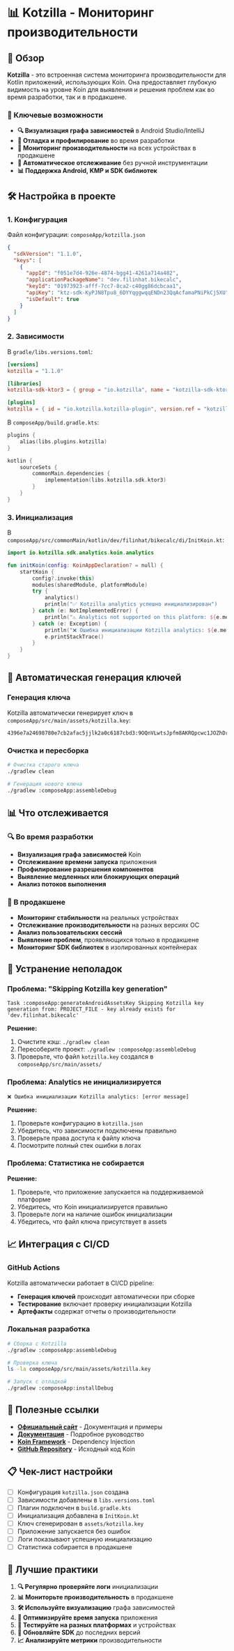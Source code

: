 # 📊 Kotzilla - Мониторинг производительности

## 🎯 Обзор

**Kotzilla** - это встроенная система мониторинга производительности для Kotlin приложений, использующих Koin. Она предоставляет глубокую видимость на уровне Koin для выявления и решения проблем как во время разработки, так и в продакшене.

### 🌟 Ключевые возможности

- **🔍 Визуализация графа зависимостей** в Android Studio/IntelliJ
- **🐛 Отладка и профилирование** во время разработки
- **📱 Мониторинг производительности** на всех устройствах в продакшене
- **🚀 Автоматическое отслеживание** без ручной инструментации
- **📊 Поддержка Android, KMP и SDK библиотек**

## 🛠️ Настройка в проекте

### 1. Конфигурация

Файл конфигурации: `composeApp/kotzilla.json`
```json
{
  "sdkVersion": "1.1.0",
  "keys": [
    {
      "appId": "f051e7d4-926e-4874-bgg41-4261a714a482",
      "applicationPackageName": "dev.filinhat.bikecalc",
      "keyId": "01973923-afff-7cc7-8ca2-c40gg86dcbcaa1",
      "apiKey": "ktz-sdk-KyPJN8Tpu8_6DYYqggwqqENDn23QqAcfamaPNiPkCj5XU",
      "isDefault": true
    }
  ]
}
```

### 2. Зависимости

В `gradle/libs.versions.toml`:
```toml
[versions]
kotzilla = "1.1.0"

[libraries]
kotzilla-sdk-ktor3 = { group = "io.kotzilla", name = "kotzilla-sdk-ktor3", version.ref = "kotzilla" }

[plugins]
kotzilla = { id = "io.kotzilla.kotzilla-plugin", version.ref = "kotzilla" }
```

В `composeApp/build.gradle.kts`:
```kotlin
plugins {
    alias(libs.plugins.kotzilla)
}

kotlin {
    sourceSets {
        commonMain.dependencies {
            implementation(libs.kotzilla.sdk.ktor3)
        }
    }
}
```

### 3. Инициализация

В `composeApp/src/commonMain/kotlin/dev/filinhat/bikecalc/di/InitKoin.kt`:
```kotlin
import io.kotzilla.sdk.analytics.koin.analytics

fun initKoin(config: KoinAppDeclaration? = null) {
    startKoin {
        config?.invoke(this)
        modules(sharedModule, platformModule)
        try {
            analytics()
            println("✅ Kotzilla analytics успешно инициализирован")
        } catch (e: NotImplementedError) {
            println("⚠️ Analytics not supported on this platform: ${e.message}")
        } catch (e: Exception) {
            println("❌ Ошибка инициализации Kotzilla analytics: ${e.message}")
            e.printStackTrace()
        }
    }
}
```

## 🔧 Автоматическая генерация ключей

### Генерация ключа
Kotzilla автоматически генерирует ключ в `composeApp/src/main/assets/kotzilla.key`:
```
4396e7a24698780e7cb2afac5jjlk2a0c6187cbd3:9OQnVLwtsJpfm8AKRQpcwc1JOZhDri+ZIK86t63Gpyoz2
```

### Очистка и пересборка
```bash
# Очистка старого ключа
./gradlew clean

# Генерация нового ключа
./gradlew :composeApp:assembleDebug
```

## 📊 Что отслеживается

### 🔍 Во время разработки
- **Визуализация графа зависимостей** Koin
- **Отслеживание времени запуска** приложения
- **Профилирование разрешения компонентов**
- **Выявление медленных или блокирующих операций**
- **Анализ потоков выполнения**

### 📱 В продакшене
- **Мониторинг стабильности** на реальных устройствах
- **Отслеживание производительности** на разных версиях ОС
- **Анализ пользовательских сессий**
- **Выявление проблем**, проявляющихся только в продакшене
- **Мониторинг SDK библиотек** в изолированных контейнерах

## 🚨 Устранение неполадок

### Проблема: "Skipping Kotzilla key generation"
```
Task :composeApp:generateAndroidAssetsKey Skipping Kotzilla key generation from: PROJECT_FILE - key already exists for 'dev.filinhat.bikecalc'
```

**Решение:**
1. Очистите кэш: `./gradlew clean`
2. Пересоберите проект: `./gradlew :composeApp:assembleDebug`
3. Проверьте, что файл `kotzilla.key` создался в `composeApp/src/main/assets/`

### Проблема: Analytics не инициализируется
```
❌ Ошибка инициализации Kotzilla analytics: [error message]
```

**Решение:**
1. Проверьте конфигурацию в `kotzilla.json`
2. Убедитесь, что зависимости подключены правильно
3. Проверьте права доступа к файлу ключа
4. Посмотрите полный стек ошибки в логах

### Проблема: Статистика не собирается
**Решение:**
1. Проверьте, что приложение запускается на поддерживаемой платформе
2. Убедитесь, что Koin инициализируется правильно
3. Проверьте логи на наличие ошибок инициализации
4. Убедитесь, что файл ключа присутствует в assets

## 📈 Интеграция с CI/CD

### GitHub Actions
Kotzilla автоматически работает в CI/CD pipeline:
- **Генерация ключей** происходит автоматически при сборке
- **Тестирование** включает проверку инициализации Kotzilla
- **Артефакты** содержат отчеты о производительности

### Локальная разработка
```bash
# Сборка с Kotzilla
./gradlew :composeApp:assembleDebug

# Проверка ключа
ls -la composeApp/src/main/assets/kotzilla.key

# Запуск с отладкой
./gradlew :composeApp:installDebug
```

## 🔗 Полезные ссылки

- **[Официальный сайт](https://kotzilla.io/)** - Документация и примеры
- **[Документация](https://doc.kotzilla.io/)** - Подробное руководство
- **[Koin Framework](https://insert-koin.io/)** - Dependency Injection
- **[GitHub Repository](https://github.com/ekito/koin)** - Исходный код Koin

## 📋 Чек-лист настройки

- [ ] Конфигурация `kotzilla.json` создана
- [ ] Зависимости добавлены в `libs.versions.toml`
- [ ] Плагин подключен в `build.gradle.kts`
- [ ] Инициализация добавлена в `InitKoin.kt`
- [ ] Ключ сгенерирован в `assets/kotzilla.key`
- [ ] Приложение запускается без ошибок
- [ ] Логи показывают успешную инициализацию
- [ ] Статистика собирается в продакшене

## 🎯 Лучшие практики

1. **🔍 Регулярно проверяйте логи** инициализации
2. **📊 Мониторьте производительность** в продакшене
3. **🛠️ Используйте визуализацию** графа зависимостей
4. **🚀 Оптимизируйте время запуска** приложения
5. **📱 Тестируйте на разных платформах** и устройствах
6. **🔄 Обновляйте SDK** до последних версий
7. **📈 Анализируйте метрики** производительности
